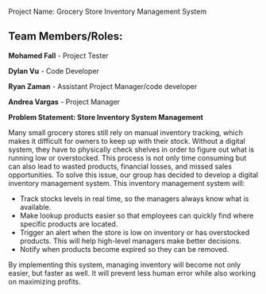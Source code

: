 Project Name:  Grocery Store Inventory Management System 

## Team Members/Roles:

**Mohamed Fall** - Project Tester

**Dylan Vu** - Code Developer

**Ryan Zaman** - Assistant Project Manager/code developer

**Andrea Vargas** -  Project Manager


**Problem Statement: Store Inventory System Management**

Many small grocery stores still rely on manual inventory tracking, which makes it difficult for owners to keep up with their stock. Without a digital system, they have to physically check shelves in order to figure out what is running low or overstocked. This process is not only time consuming but can also lead to wasted products, financial losses, and missed sales opportunities.
To solve this issue, our group has decided to develop a digital inventory management system. 
This inventory management system will:
- Track stocks levels in real time, so the managers always know what is available.
- Make lookup products easier so that employees can quickly find where specific products are located.
- Trigger an alert when the store is low on inventory or has overstocked products. This will help high-level managers make better decisions.
- Notify when products become expired so they can be removed.
  
By implementing this system, managing inventory will become not only easier, but faster as well. It will prevent less human error while also working on maximizing profits.


